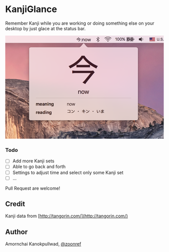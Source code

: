 # KanjiGlance
Remember Kanji while you are working or doing something else on your desktop by just glace at the status bar.

![](screenshot.png)

### Todo
- [ ] Add more Kanji sets
- [ ] Able to go back and forth
- [ ] Settings to adjust time and select only some Kanji set
- [ ] ...

Pull Request are welcome!

## Credit

Kanji data from [http://tangorin.com/](http://tangorin.com/)

## Author

Amornchai Kanokpullwad, [@zoonref](https://twitter.com/zoonref)